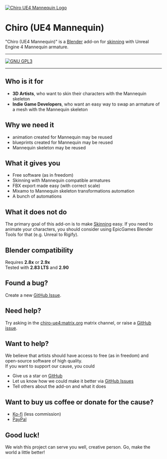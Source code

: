 [![Chiro UE4 Mannequin Logo](./img/logo.png)](index.md)

# Chiro (UE4 Mannequin)

"Chiro (UE4 Mannequin)" is a [Blender](https://www.blender.org/) add-on
for [skinning](https://docs.blender.org/manual/en/latest/animation/armatures/skinning/introduction.html)
with Unreal Engine 4 Mannequin armature.

--- 

[![GNU GPL3](https://img.shields.io/badge/license-GPL3-blue.svg?style=for-the-badge&logo=blender)]()

---


## Who is it for

 - **3D Artists**, who want to skin their characters with the Mannequin skeleton
 - **Indie Game Developers**, who want an easy way to swap an armature of a mesh with the Mannequin skeleton


## Why we need it

 - animation created for Mannequin may be reused
 - blueprints created for Mannequin may be reused
 - Mannequin skeleton may be reused


## What it gives you

 - Free software (as in freedom)
 - Skinning with Mannequin compatible armatures
 - FBX export made easy (with correct scale)
 - Mixamo to Mannequin skeleton transformations automation
 - A bunch of automations


## What it does not do

The primary goal of this add-on is to make
[Skinning](https://docs.blender.org/manual/en/latest/animation/armatures/skinning/introduction.html) easy.
If you need to animate your characters, you should consider using EpicGames Blender Tools for that (e.g. Unreal to Rigify).


## Blender compatibility

Requires **2.8x** or **2.9x**  
Tested with **2.83 LTS** and **2.90**


## Found a bug?

Create a new [GitHub Issue](https://github.com/vespero-group/chiro-ue4/issues).


## Need help?

Try asking in the [chiro-ue4:matrix.org](https://matrix.to/#/!pfBEGiBXAHTOGcAwwq:matrix.org?via=matrix.org) matrix channel, or raise a [GitHub issue](https://github.com/vespero-group/chiro-ue4/issues).


## Want to help?

We believe that artists should have access to free (as in freedom) and open-source software of high quality.  
If you want to support our cause, you could

  - Give us a star on [GitHub](https://github.com/vespero-group/chiro-ue4)
  - Let us know how we could make it better via [GitHub Issues](https://github.com/vespero-group/chiro-ue4/issues)
  - Tell others about the add-on and what it does


## Want to buy us coffee or donate for the cause?

  - [Ko-fi](https://ko-fi.com/vesperogroup) (less commission)
  - [PayPal](https://www.paypal.com/cgi-bin/webscr?cmd=_donations&business=studio%40vespero.org&currency_code=USD)


## Good luck!

We wish this project can serve you well, creative person. Go, make the world a little better!
